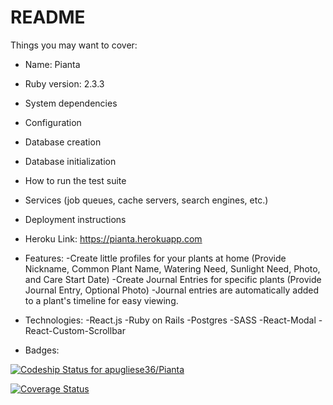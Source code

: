 # README

Things you may want to cover:

* Name: Pianta

* Ruby version: 2.3.3

* System dependencies

* Configuration

* Database creation

* Database initialization

* How to run the test suite

* Services (job queues, cache servers, search engines, etc.)

* Deployment instructions

* Heroku Link: https://pianta.herokuapp.com

* Features:
-Create little profiles for your plants at home (Provide Nickname, Common Plant Name, Watering Need, Sunlight Need, Photo, and Care Start Date)
-Create Journal Entries for specific plants (Provide Journal Entry, Optional Photo)
-Journal entries are automatically added to a plant's timeline for easy viewing.

* Technologies:
-React.js
-Ruby on Rails
-Postgres
-SASS
-React-Modal
-React-Custom-Scrollbar

* Badges:

[ ![Codeship Status for apugliese36/Pianta](https://app.codeship.com/projects/b89c04e0-c5af-0135-ea1a-167add8c9948/status?branch=master)](https://app.codeship.com/projects/261032)

[![Coverage Status](https://coveralls.io/repos/github/apugliese36/Pianta/badge.svg)](https://coveralls.io/github/apugliese36/Pianta)
